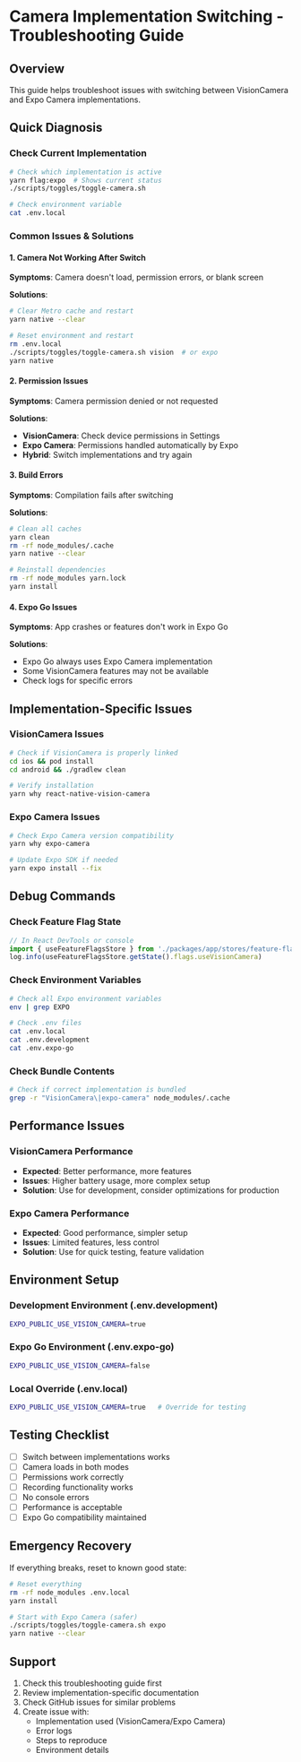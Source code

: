 # Camera Implementation Switching - Troubleshooting Guide

## Overview
This guide helps troubleshoot issues with switching between VisionCamera and Expo Camera implementations.

## Quick Diagnosis

### Check Current Implementation
```bash
# Check which implementation is active
yarn flag:expo  # Shows current status
./scripts/toggles/toggle-camera.sh

# Check environment variable
cat .env.local
```

### Common Issues & Solutions

#### 1. Camera Not Working After Switch
**Symptoms**: Camera doesn't load, permission errors, or blank screen

**Solutions**:
```bash
# Clear Metro cache and restart
yarn native --clear

# Reset environment and restart
rm .env.local
./scripts/toggles/toggle-camera.sh vision  # or expo
yarn native
```

#### 2. Permission Issues
**Symptoms**: Camera permission denied or not requested

**Solutions**:
- **VisionCamera**: Check device permissions in Settings
- **Expo Camera**: Permissions handled automatically by Expo
- **Hybrid**: Switch implementations and try again

#### 3. Build Errors
**Symptoms**: Compilation fails after switching

**Solutions**:
```bash
# Clean all caches
yarn clean
rm -rf node_modules/.cache
yarn native --clear

# Reinstall dependencies
rm -rf node_modules yarn.lock
yarn install
```

#### 4. Expo Go Issues
**Symptoms**: App crashes or features don't work in Expo Go

**Solutions**:
- Expo Go always uses Expo Camera implementation
- Some VisionCamera features may not be available
- Check logs for specific errors

## Implementation-Specific Issues

### VisionCamera Issues
```bash
# Check if VisionCamera is properly linked
cd ios && pod install
cd android && ./gradlew clean

# Verify installation
yarn why react-native-vision-camera
```

### Expo Camera Issues
```bash
# Check Expo Camera version compatibility
yarn why expo-camera

# Update Expo SDK if needed
yarn expo install --fix
```

## Debug Commands

### Check Feature Flag State
```javascript
// In React DevTools or console
import { useFeatureFlagsStore } from './packages/app/stores/feature-flags'
log.info(useFeatureFlagsStore.getState().flags.useVisionCamera)
```

### Check Environment Variables
```bash
# Check all Expo environment variables
env | grep EXPO

# Check .env files
cat .env.local
cat .env.development
cat .env.expo-go
```

### Check Bundle Contents
```bash
# Check if correct implementation is bundled
grep -r "VisionCamera\|expo-camera" node_modules/.cache
```

## Performance Issues

### VisionCamera Performance
- **Expected**: Better performance, more features
- **Issues**: Higher battery usage, more complex setup
- **Solution**: Use for development, consider optimizations for production

### Expo Camera Performance
- **Expected**: Good performance, simpler setup
- **Issues**: Limited features, less control
- **Solution**: Use for quick testing, feature validation

## Environment Setup

### Development Environment (.env.development)
```bash
EXPO_PUBLIC_USE_VISION_CAMERA=true
```

### Expo Go Environment (.env.expo-go)
```bash
EXPO_PUBLIC_USE_VISION_CAMERA=false
```

### Local Override (.env.local)
```bash
EXPO_PUBLIC_USE_VISION_CAMERA=true   # Override for testing
```

## Testing Checklist

- [ ] Switch between implementations works
- [ ] Camera loads in both modes
- [ ] Permissions work correctly
- [ ] Recording functionality works
- [ ] No console errors
- [ ] Performance is acceptable
- [ ] Expo Go compatibility maintained

## Emergency Recovery

If everything breaks, reset to known good state:

```bash
# Reset everything
rm -rf node_modules .env.local
yarn install

# Start with Expo Camera (safer)
./scripts/toggles/toggle-camera.sh expo
yarn native --clear
```

## Support

1. Check this troubleshooting guide first
2. Review implementation-specific documentation
3. Check GitHub issues for similar problems
4. Create issue with:
   - Implementation used (VisionCamera/Expo Camera)
   - Error logs
   - Steps to reproduce
   - Environment details
